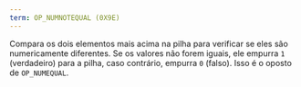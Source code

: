 ```yaml
---
term: OP_NUMNOTEQUAL (0X9E)
---
```


Compara os dois elementos mais acima na pilha para verificar se eles são numericamente diferentes. Se os valores não forem iguais, ele empurra `1` (verdadeiro) para a pilha, caso contrário, empurra `0` (falso). Isso é o oposto de `OP_NUMEQUAL`.